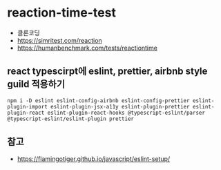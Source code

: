 # reaction-time-test

- 클론코딩
- https://simritest.com/reaction
- https://humanbenchmark.com/tests/reactiontime

## react typescirpt에 eslint, prettier, airbnb style guild 적용하기

```
npm i -D eslint eslint-config-airbnb eslint-config-prettier eslint-plugin-import eslint-plugin-jsx-a11y eslint-plugin-prettier eslint-plugin-react eslint-plugin-react-hooks @typescript-eslint/parser @typescript-eslint/eslint-plugin prettier
```

## 참고

- https://flamingotiger.github.io/javascript/eslint-setup/
